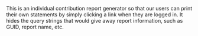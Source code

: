 This is an individual contribution report generator so that our users can print their own statements by simply clicking a link when they are logged in. It hides the query strings that would give away report information, such as GUID, report name, etc.
